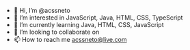 - 👋 Hi, I’m @acssneto
- 👀 I’m interested in JavaScript, Java, HTML, CSS, TypeScript
- 🌱 I’m currently learning Java, HTML, CSS, JavaScript
- 💞️ I’m looking to collaborate on
- 📫 How to reach me acssneto@live.com

<!---
acssneto/acssneto is a ✨ special ✨ repository because its `README.md` (this file) appears on your GitHub profile.
You can click the Preview link to take a look at your changes.
--->
